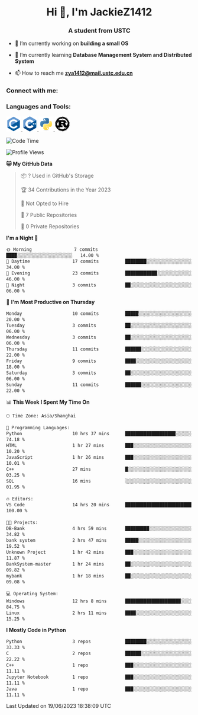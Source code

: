 <h1 align="center">Hi 👋, I'm JackieZ1412</h1>
<h3 align="center">A student from USTC</h3>

- 🔭 I’m currently working on **building a small OS**

- 🌱 I’m currently learning **Database Management System and Distributed System**

- 📫 How to reach me **zya1412@mail.ustc.edu.cn**

<h3 align="left">Connect with me:</h3>
<p align="left">
</p>

<h3 align="left">Languages and Tools:</h3>
<p align="left"> <a href="https://www.cprogramming.com/" target="_blank" rel="noreferrer"> <img src="https://raw.githubusercontent.com/devicons/devicon/master/icons/c/c-original.svg" alt="c" width="40" height="40"/> </a> <a href="https://www.w3schools.com/cpp/" target="_blank" rel="noreferrer"> <img src="https://raw.githubusercontent.com/devicons/devicon/master/icons/cplusplus/cplusplus-original.svg" alt="cplusplus" width="40" height="40"/> </a> <a href="https://www.python.org" target="_blank" rel="noreferrer"> <img src="https://raw.githubusercontent.com/devicons/devicon/master/icons/python/python-original.svg" alt="python" width="40" height="40"/> </a> <a href="https://www.rust-lang.org" target="_blank" rel="noreferrer"> <img src="https://raw.githubusercontent.com/devicons/devicon/master/icons/rust/rust-plain.svg" alt="rust" width="40" height="40"/> </a> </p>



<!--START_SECTION:waka-->
![Code Time](http://img.shields.io/badge/Code%20Time-450%20hrs%205%20mins-blue)

![Profile Views](http://img.shields.io/badge/Profile%20Views-0-blue)

**🐱 My GitHub Data** 

> 📦 ? Used in GitHub's Storage 
 > 
> 🏆 34 Contributions in the Year 2023
 > 
> 🚫 Not Opted to Hire
 > 
> 📜 7 Public Repositories 
 > 
> 🔑 0 Private Repositories 
 > 
**I'm a Night 🦉** 

```text
🌞 Morning                7 commits           ████░░░░░░░░░░░░░░░░░░░░░   14.00 % 
🌆 Daytime                17 commits          ████████░░░░░░░░░░░░░░░░░   34.00 % 
🌃 Evening                23 commits          ████████████░░░░░░░░░░░░░   46.00 % 
🌙 Night                  3 commits           ██░░░░░░░░░░░░░░░░░░░░░░░   06.00 % 
```
📅 **I'm Most Productive on Thursday** 

```text
Monday                   10 commits          █████░░░░░░░░░░░░░░░░░░░░   20.00 % 
Tuesday                  3 commits           ██░░░░░░░░░░░░░░░░░░░░░░░   06.00 % 
Wednesday                3 commits           ██░░░░░░░░░░░░░░░░░░░░░░░   06.00 % 
Thursday                 11 commits          ██████░░░░░░░░░░░░░░░░░░░   22.00 % 
Friday                   9 commits           ████░░░░░░░░░░░░░░░░░░░░░   18.00 % 
Saturday                 3 commits           ██░░░░░░░░░░░░░░░░░░░░░░░   06.00 % 
Sunday                   11 commits          ██████░░░░░░░░░░░░░░░░░░░   22.00 % 
```


📊 **This Week I Spent My Time On** 

```text
🕑︎ Time Zone: Asia/Shanghai

💬 Programming Languages: 
Python                   10 hrs 37 mins      ███████████████████░░░░░░   74.18 % 
HTML                     1 hr 27 mins        ███░░░░░░░░░░░░░░░░░░░░░░   10.20 % 
JavaScript               1 hr 26 mins        ███░░░░░░░░░░░░░░░░░░░░░░   10.01 % 
C++                      27 mins             █░░░░░░░░░░░░░░░░░░░░░░░░   03.25 % 
SQL                      16 mins             ░░░░░░░░░░░░░░░░░░░░░░░░░   01.95 % 

🔥 Editors: 
VS Code                  14 hrs 20 mins      █████████████████████████   100.00 % 

🐱‍💻 Projects: 
DB-Bank                  4 hrs 59 mins       █████████░░░░░░░░░░░░░░░░   34.82 % 
bank system              2 hrs 47 mins       █████░░░░░░░░░░░░░░░░░░░░   19.52 % 
Unknown Project          1 hr 42 mins        ███░░░░░░░░░░░░░░░░░░░░░░   11.87 % 
BankSystem-master        1 hr 24 mins        ██░░░░░░░░░░░░░░░░░░░░░░░   09.82 % 
mybank                   1 hr 18 mins        ██░░░░░░░░░░░░░░░░░░░░░░░   09.08 % 

💻 Operating System: 
Windows                  12 hrs 8 mins       █████████████████████░░░░   84.75 % 
Linux                    2 hrs 11 mins       ████░░░░░░░░░░░░░░░░░░░░░   15.25 % 
```

**I Mostly Code in Python** 

```text
Python                   3 repos             ████████░░░░░░░░░░░░░░░░░   33.33 % 
C                        2 repos             ██████░░░░░░░░░░░░░░░░░░░   22.22 % 
C++                      1 repo              ███░░░░░░░░░░░░░░░░░░░░░░   11.11 % 
Jupyter Notebook         1 repo              ███░░░░░░░░░░░░░░░░░░░░░░   11.11 % 
Java                     1 repo              ███░░░░░░░░░░░░░░░░░░░░░░   11.11 % 
```




 Last Updated on 19/06/2023 18:38:09 UTC
<!--END_SECTION:waka-->
